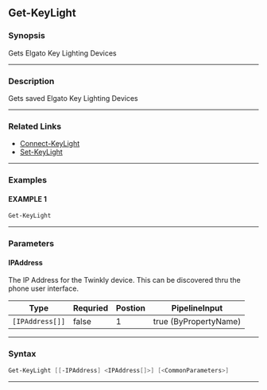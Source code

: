 
Get-KeyLight
------------
### Synopsis
Gets Elgato Key Lighting Devices

---
### Description

Gets saved Elgato Key Lighting Devices

---
### Related Links
* [Connect-KeyLight](Connect-KeyLight.md)
* [Set-KeyLight](Set-KeyLight.md)
---
### Examples
#### EXAMPLE 1
```PowerShell
Get-KeyLight
```

---
### Parameters
#### **IPAddress**

The IP Address for the Twinkly device.  This can be discovered thru the phone user interface.



|Type               |Requried|Postion|PipelineInput        |
|-------------------|--------|-------|---------------------|
|```[IPAddress[]]```|false   |1      |true (ByPropertyName)|
---
### Syntax
```PowerShell
Get-KeyLight [[-IPAddress] <IPAddress[]>] [<CommonParameters>]
```
---


